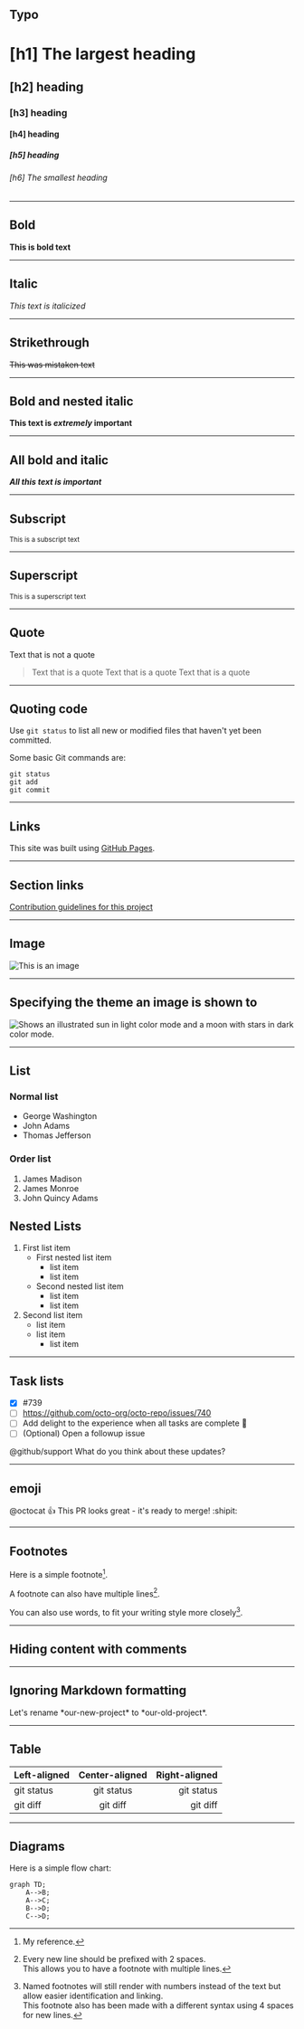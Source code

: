 ## Typo

# [h1] The largest heading
## [h2] heading
### [h3] heading
#### [h4] heading
##### [h5] heading
###### [h6] The smallest heading

----- 

## Bold

**This is bold text**

----- 

## Italic

*This text is italicized*	

----- 
## Strikethrough

~~This was mistaken text~~	

----- 
## Bold and nested italic

**This text is _extremely_ important**	

----- 
## All bold and italic	

***All this text is important***	

----- 
## Subscript	

<sub>This is a subscript text</sub>	

----- 
## Superscript

<sup>This is a superscript text</sup>	

----- 
## Quote

Text that is not a quote

> Text that is a quote
> Text that is a quote
> Text that is a quote

----- 
## Quoting code

Use `git status` to list all new or modified files that haven't yet been committed.


Some basic Git commands are:
```
git status
git add
git commit
```

----- 
## Links

This site was built using [GitHub Pages](https://pages.github.com/).

----- 
## Section links


[Contribution guidelines for this project](docs/CONTRIBUTING.md)

----- 
## Image

![This is an image](https://buddy.works/assets/svg/brands/buddy.svg)

----- 
## Specifying the theme an image is shown to

<picture>
  <source media="(prefers-color-scheme: dark)" srcset="https://user-images.githubusercontent.com/25423296/163456776-7f95b81a-f1ed-45f7-b7ab-8fa810d529fa.png">
  <source media="(prefers-color-scheme: light)" srcset="https://user-images.githubusercontent.com/25423296/163456779-a8556205-d0a5-45e2-ac17-42d089e3c3f8.png">
  <img alt="Shows an illustrated sun in light color mode and a moon with stars in dark color mode." src="https://user-images.githubusercontent.com/25423296/163456779-a8556205-d0a5-45e2-ac17-42d089e3c3f8.png">
</picture>


----- 
## List 

### Normal list

- George Washington
- John Adams
- Thomas Jefferson

### Order list

1. James Madison
2. James Monroe
3. John Quincy Adams


## Nested Lists

1. First list item
   - First nested list item
     - list item
     - list item
   - Second nested list item
     - list item
     - list item
2. Second list item
   - list item
   - list item
      - list item

----- 
## Task lists

- [x] #739
- [ ] https://github.com/octo-org/octo-repo/issues/740
- [ ] Add delight to the experience when all tasks are complete :tada:
- [ ] \(Optional) Open a followup issue

@github/support What do you think about these updates?

----- 
## emoji

@octocat :+1: This PR looks great - it's ready to merge! :shipit:

----- 
## Footnotes

Here is a simple footnote[^1].

A footnote can also have multiple lines[^2].  

You can also use words, to fit your writing style more closely[^note].

[^1]: My reference.
[^2]: Every new line should be prefixed with 2 spaces.  
  This allows you to have a footnote with multiple lines.
[^note]:
    Named footnotes will still render with numbers instead of the text but allow easier identification and linking.  
    This footnote also has been made with a different syntax using 4 spaces for new lines.
    
----- 
## Hiding content with comments

<!-- This content will not appear in the rendered Markdown -->

----- 
## Ignoring Markdown formatting

Let's rename \*our-new-project\* to \*our-old-project\*.

----- 
## Table

| Left-aligned | Center-aligned | Right-aligned |
| :---         |     :---:      |          ---: |
| git status   | git status     | git status    |
| git diff     | git diff       | git diff      |


----- 
## Diagrams

Here is a simple flow chart:

```mermaid
graph TD;
    A-->B;
    A-->C;
    B-->D;
    C-->D;
```
